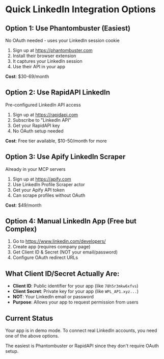 # Quick LinkedIn Integration Options

## Option 1: Use Phantombuster (Easiest)
No OAuth needed - uses your LinkedIn session cookie

1. Sign up at https://phantombuster.com
2. Install their browser extension
3. It captures your LinkedIn session
4. Use their API in your app

**Cost**: $30-69/month

## Option 2: Use RapidAPI LinkedIn
Pre-configured LinkedIn API access

1. Sign up at https://rapidapi.com
2. Subscribe to "LinkedIn API" 
3. Get your RapidAPI key
4. No OAuth setup needed

**Cost**: Free tier available, $10-50/month for more

## Option 3: Use Apify LinkedIn Scraper
Already in your MCP servers

1. Sign up at https://apify.com
2. Use LinkedIn Profile Scraper actor
3. Get your Apify API token
4. Can scrape profiles without OAuth

**Cost**: $49/month

## Option 4: Manual LinkedIn App (Free but Complex)
1. Go to https://www.linkedin.com/developers/
2. Create app (requires company page)
3. Get Client ID & Secret (NOT your email/password)
4. Configure OAuth redirect URLs

## What Client ID/Secret Actually Are:

- **Client ID**: Public identifier for your app (like `78h5r3mkw6xfvs`)
- **Client Secret**: Private key for your app (like `WPL_AP1.xyz...`)
- **NOT**: Your LinkedIn email or password
- **Purpose**: Allows your app to request permission from users

## Current Status

Your app is in demo mode. To connect real LinkedIn accounts, you need one of the above options.

The easiest is Phantombuster or RapidAPI since they don't require OAuth setup.